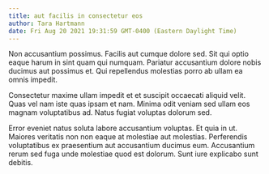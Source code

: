 ```yaml
---
title: aut facilis in consectetur eos
author: Tara Hartmann
date: Fri Aug 20 2021 19:31:59 GMT-0400 (Eastern Daylight Time)
---
```

Non accusantium possimus. Facilis aut cumque dolore sed. Sit qui optio eaque harum in sint quam qui numquam. Pariatur accusantium dolore nobis ducimus aut possimus et. Qui repellendus molestias porro ab ullam ea omnis impedit.

 Consectetur maxime ullam impedit et et suscipit occaecati aliquid velit. Quas vel nam iste quas ipsam et nam. Minima odit veniam sed ullam eos magnam voluptatibus ad. Natus fugiat voluptas dolorum sed.

 Error eveniet natus soluta labore accusantium voluptas. Et quia in ut. Maiores veritatis non non eaque at molestiae aut molestias. Perferendis voluptatibus ex praesentium aut accusantium ducimus eum. Accusantium rerum sed fuga unde molestiae quod est dolorum. Sunt iure explicabo sunt debitis.